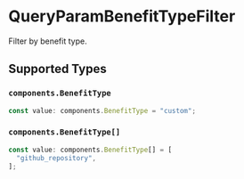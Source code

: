# QueryParamBenefitTypeFilter

Filter by benefit type.


## Supported Types

### `components.BenefitType`

```typescript
const value: components.BenefitType = "custom";
```

### `components.BenefitType[]`

```typescript
const value: components.BenefitType[] = [
  "github_repository",
];
```

